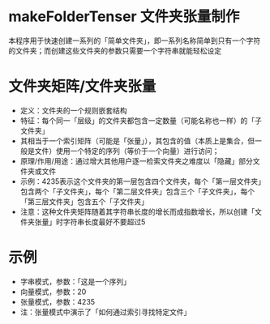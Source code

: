# makeFolderTenser 文件夹张量制作

本程序用于快速创建一系列的「简单文件夹」，即一系列名称简单到只有一个字符的文件夹；而创建这些文件夹的参数只需要一个字符串就能轻松设定

# 文件夹矩阵/文件夹张量

* 定义：文件夹的一个规则嵌套结构
* 特征：每个同一「层级」的文件夹都包含一定数量（可能名称也一样）的「子文件夹」
* 其相当于一个索引矩阵（可能是「张量」），其包含的值（本质上是集合，但一般是文件）使用一个特定的序列（等价于一个向量）进行访问；
* 原理/作用/用途：通过增大其他用户逐一检索文件夹之难度以「隐藏」部分文件夹或文件
* 示例：4235表示这个文件夹的第一层包含四个文件夹，每个「第一层文件夹」包含两个「子文件夹」，每个「第二层文件夹」包含三个「子文件夹」，每个「第三层文件夹」包含五个「子文件夹」
* 注意：这种文件夹矩阵随着其字符串长度的增长而成指数增长，所以创建「文件夹张量」时字符串长度最好不要超过5

# 示例

* 字串模式，参数：「这是一个序列」
* 向量模式，参数：20
* 张量模式，参数：4235
* 注：张量模式中演示了「如何通过索引寻找特定文件」
